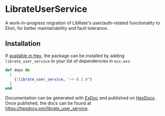 # LibrateUserService


A work-in-progress migration of LibRate's user/auth-related functionality to Elixir,
for better maintainability and fault tolerance.

## Installation

If [available in Hex](https://hex.pm/docs/publish), the package can be installed
by adding `librate_user_service` to your list of dependencies in `mix.exs`:

```elixir
def deps do
  [
    {:librate_user_service, "~> 0.1.0"}
  ]
end
```

Documentation can be generated with [ExDoc](https://github.com/elixir-lang/ex_doc)
and published on [HexDocs](https://hexdocs.pm). Once published, the docs can
be found at <https://hexdocs.pm/librate_user_service>.

